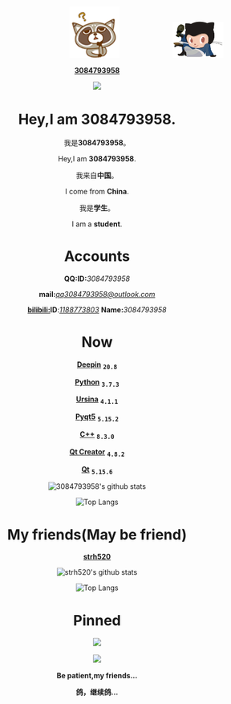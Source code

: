 <div align=right>

#
[<img src="image/try1.png" width=20%>](../../../../3084793958)<img width=21%>[<img src="image/github_timer.gif" width=20%>](../../../../3084793958/github_timer)
<div>
<div align=center>
 
**[3084793958](../../../../3084793958)**

![](https://komarev.com/ghpvc/?username=3084793958&label=++访+问+人+数:++&color=brightgreen&style=plastic)
#
# Hey,I am 3084793958.

我是**3084793958**。

Hey,I am **3084793958**.

我来自**中国**。

I come from **China**.

我是**学生**。

I am a **student**.
#
# Accounts
**QQ:ID:**<i>3084793958</i>

**mail:**<i>qq3084793958@outlook.com</i>

[**bilibili:**](https://www.bilibili.com/)**ID**:<i>[1188773803](https://space.bilibili.com/1188773803)</i> **Name:**<i>3084793958</i>
#
# Now
[**Deepin**](https://www.deepin.org/index/zh) <kbd><sub>**20.8**</sub></kbd>

[**Python**](https://www.python.org/) <kbd><sub>**3.7.3**</sub></kbd>

[**Ursina**](https://www.ursinaengine.org/) <kbd><sub>**4.1.1**</sub></kbd>

[**Pyqt5**](https://pypi.org/project/PyQt5/) <kbd><sub>**5.15.2**</sub></kbd>

[**C++**](https://cplusplus.com/) <kbd><sub>**8.3.0**</sub></kbd>

[**Qt Creator**](https://www.qt.io/) <kbd><sub>**4.8.2**</sub></kbd>

[**Qt**](https://www.qt.io/) <kbd><sub>**5.15.6**</sub></kbd>

![3084793958's github stats](https://github-readme-stats.vercel.app/api?username=3084793958&show_icons=true&title_color=008dfd&icon_color=27e8a7&text_color=20232a&count_private=false&locale=cn&rank_icon=github&bg_color=30,e96443,904e95)
 
![Top Langs](https://github-readme-stats.vercel.app/api/top-langs/?username=3084793958&show_icons=true&title_color=008dfd&icon_color=27e8a7&text_color=20232a&count_private=false&locale=cn&rank_icon=github&bg_color=30,e96443,904e95)
#
# My friends(May be friend)
[**strh520**](../../../../strh520)

![strh520's github stats](https://github-readme-stats.vercel.app/api?username=strh520&show_icons=true&title_color=008dfd&icon_color=27e8a7&text_color=20232a&count_private=false&locale=cn&rank_icon=github&bg_color=30,e96443,904e95)
 
![Top Langs](https://github-readme-stats.vercel.app/api/top-langs/?username=strh520&show_icons=true&title_color=008dfd&icon_color=27e8a7&text_color=20232a&count_private=false&locale=cn&rank_icon=github&bg_color=30,e96443,904e95)
#
# Pinned
[![](https://github-readme-stats.vercel.app/api/pin/?username=3084793958&repo=music-island&cache_seconds=86400&theme=tokyonight)](../../../../3084793958/music-island)

[![](https://github-readme-stats.vercel.app/api/pin/?username=3084793958&repo=github_timer&cache_seconds=86400&theme=tokyonight)](../../../../3084793958/github_timer)

**Be patient,my friends...**
 
**鸽，继续鸽...**
</div>
